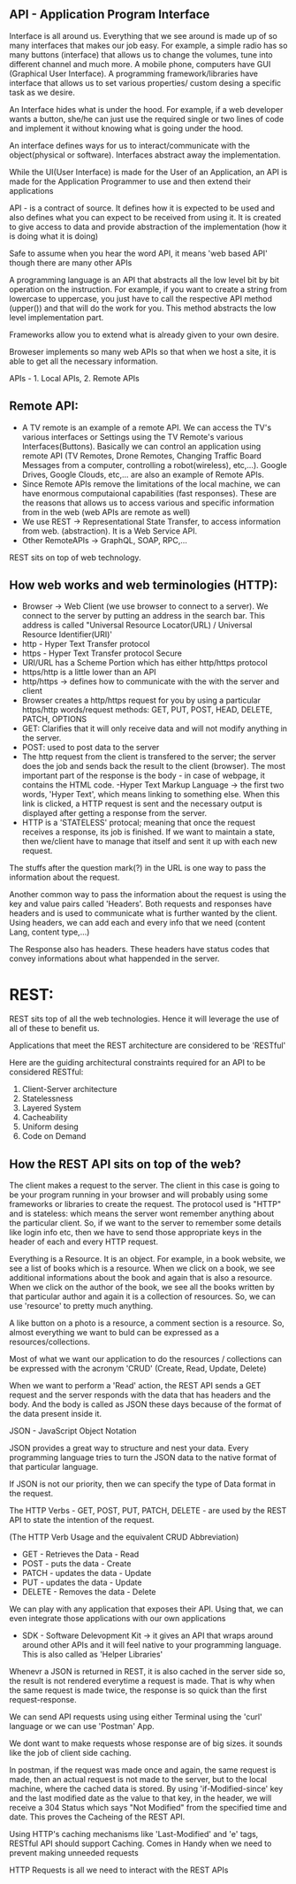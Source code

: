 ## API - Application Program Interface

Interface is all around us. Everything that we see around is made up of so many interfaces that makes our job easy. For example, a simple radio has so many buttons (interface) that allows us to change the volumes, tune into different channel and much more. A mobile phone, computers have GUI (Graphical User Interface). A programming framework/libraries have interface that allows us to set various properties/ custom desing a specific task as we desire.

An Interface hides what is under the hood. For example, if a web developer wants a button, she/he can just use the required single or two lines of code and implement it without knowing what is going under the hood.

An interface defines ways for us to interact/communicate with the object(physical or software). Interfaces abstract away the implementation.

While the UI(User Interface) is made for the User of an Application, an API is made for the Application Programmer to use and then extend their applications

API - is a contract of source. It defines how it is expected to be used and also defines what you can expect to be received from using it. It is created to give access to data and provide abstraction of the implementation (how it is doing what it is doing)

Safe to assume when you hear the word API, it means 'web based API' though there are many other APIs

A programming language is an API that abstracts all the low level bit by bit operation on the instruction. For example, if you want to create a string from lowercase to uppercase, you just have to call the respective API method (upper()) and that will do the work for you. This method abstracts the low level implementation part.

Frameworks allow you to extend what is already given to your own desire.

Broweser implements so many web APIs so that when we host a site, it is able to get all the necessary information.

APIs - 1. Local APIs, 2. Remote APIs

## Remote API:

- A TV remote is an example of a remote API. We can access the TV's various interfaces or Settings using the TV Remote's various Interfaces(Buttons). Basically we can control an application using remote API (TV Remotes, Drone Remotes, Changing Traffic Board Messages from a computer, controlling a robot(wireless), etc,...). Google Drives, Google Clouds, etc,... are also an example of Remote APIs.
- Since Remote APIs remove the limitations of the local machine, we can have enormous computaional capabilities (fast responses). These are the reasons that allows us to access various and specific information from in the web (web APIs are remote as well)
- We use REST -> Representational State Transfer, to access information from web. (abstraction). It is a Web Service API.
- Other RemoteAPIs -> GraphQL, SOAP, RPC,...

REST sits on top of web technology.

## How web works and web terminologies (HTTP):

- Browser -> Web Client (we use browser to connect to a server). We connect to the server by putting an address in the search bar. This address is called "Universal Resource Locator(URL) / Universal Resource Identifier(URI)'
- http - Hyper Text Transfer protocol
- https - Hyper Text Transfer protocol Secure
- URI/URL has a Scheme Portion which has either http/https protocol
- https/http is a little lower than an API
- http/https -> defines how to communicate with the with the server and client
- Browser creates a http/https request for you by using a particular https/http words/request methods: GET, PUT, POST, HEAD, DELETE, PATCH, OPTIONS
- GET: Clarifies that it will only receive data and will not modify anything in the server.
- POST: used to post data to the server
- The http request from the client is transfered to the server; the server does the job and sends back the result to the client (browser). The most important part of the response is the body - in case of webpage, it contains the HTML code.
  -Hyper Text Markup Language -> the first two words, 'Hyper Text', which means linking to something else. When this link is clicked, a HTTP request is sent and the necessary output is displayed after getting a response from the server.
- HTTP is a 'STATELESS' protocal; meaning that once the request receives a response, its job is finished. If we want to maintain a state, then we/client have to manage that itself and sent it up with each new request.

The stuffs after the question mark(?) in the URL is one way to pass the information about the request.

Another common way to pass the information about the request is using the key and value pairs called 'Headers'. Both requests and responses have headers and is used to communicate what is further wanted by the client. Using headers, we can add each and every info that we need (content Lang, content type,...)

The Response also has headers. These headers have status codes that convey informations about what happended in the server.

# REST:

REST sits top of all the web technologies. Hence it will leverage the use of all of these to benefit us.

Applications that meet the REST architecture are considered to be 'RESTful'

Here are the guiding architectural constraints required for an API to be considered RESTful:

1. Client-Server architecture
2. Statelessness
3. Layered System
4. Cacheability
5. Uniform desing
6. Code on Demand

## How the REST API sits on top of the web?

The client makes a request to the server. The client in this case is going to be your program running in your browser and will probably using some frameworks or libraries to create the request. The protocol used is "HTTP" and is stateless: which means the server wont remember anything about the particular client. So, if we want to the server to remember some details like login info etc, then we have to send those appropriate keys in the header of each and every HTTP request.

Everything is a Resource. It is an object. For example, in a book website, we see a list of books which is a resource. When we click on a book, we see additional informations about the book and again that is also a resource. When we click on the author of the book, we see all the books written by that particular author and again it is a collection of resources. So, we can use 'resource' to pretty much anything.

A like button on a photo is a resource, a comment section is a resource. So, almost everything we want to buld can be expressed as a resources/collections.

Most of what we want our application to do the resources / collections can be expressed with the acronym 'CRUD' (Create, Read, Update, Delete)

When we want to perform a 'Read' action, the REST API sends a GET request and the server responds with the data that has headers and the body. And the body is called as JSON these days because of the format of the data present inside it.

JSON - JavaScript Object Notation

JSON provides a great way to structure and nest your data. Every programming language tries to turn the JSON data to the native format of that particular language.

If JSON is not our priority, then we can specify the type of Data format in the request.

The HTTP Verbs - GET, POST, PUT, PATCH, DELETE - are used by the REST API to state the intention of the request.

(The HTTP Verb Usage and the equivalent CRUD Abbreviation)

- GET - Retrieves the Data - Read
- POST - puts the data - Create
- PATCH - updates the data - Update
- PUT - updates the data - Update
- DELETE - Removes the data - Delete

We can play with any application that exposes their API. Using that, we can even integrate those applications with our own applications

- SDK - Software Delevopment Kit -> it gives an API that wraps around around other APIs and it will feel native to your programming language. This is also called as 'Helper Libraries'

Whenevr a JSON is returned in REST, it is also cached in the server side so, the result is not rendered everytime a request is made. That is why when the same request is made twice, the response is so quick than the first request-response.

We can send API requests using using either Terminal using the 'curl' language or we can use 'Postman' App.

We dont want to make requests whose response are of big sizes. it sounds like the job of client side caching.

In postman, if the request was made once and again, the same request is made, then an actual request is not made to the server, but to the local machine, where the cached data is stored. By using 'if-Modified-since' key and the last modified date as the value to that key, in the header, we will receive a 304 Status which says "Not Modified" from the specified time and date. This proves the Cacheing of the REST API.

Using HTTP's caching mechanisms like 'Last-Modified' and 'e' tags, RESTful API should support Caching. Comes in Handy when we need to prevent making unneeded requests

HTTP Requests is all we need to interact with the REST APIs

